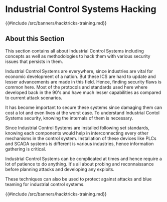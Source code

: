 # Industrial Control Systems Hacking 

{{#include /src/banners/hacktricks-training.md}}

## About this Section

This section contains all about Industrial Control Systems including concepts as well as methodologies to hack them with various security issues that persists in them. 

Industrial Control Systems are everywhere, since industries are vital for economic development of a nation. But these ICS are hard to update and lesser advancements are made in this field. Hence, finding security flaws is common here. Most of the protocols and standards used here where developed back in the 90's and have much lesser capabilities as compared to current attack scenarios. 

It has become important to secure these systems since damaging them can cost a lot and even lives at the worst case. To understand Industrial Contol Systems security, knowing the internals of them is necessary. 

Since Industrial Control Systems are installed following set standards, knowing each components would help in interconnecting every other mechanisms in the control system. Installation of these devices like PLCs and SCADA systems is different is various industries, hence information gathering is critical. 

Industrial Control Systems can be complicated at times and hence require a lot of patience to do anything. It's all about probing and reconnaissance before planning attacks and developing any exploits. 

These techniques can also be used to protect against attacks and blue teaming for industrial control systems. 



{{#include /src/banners/hacktricks-training.md}}

